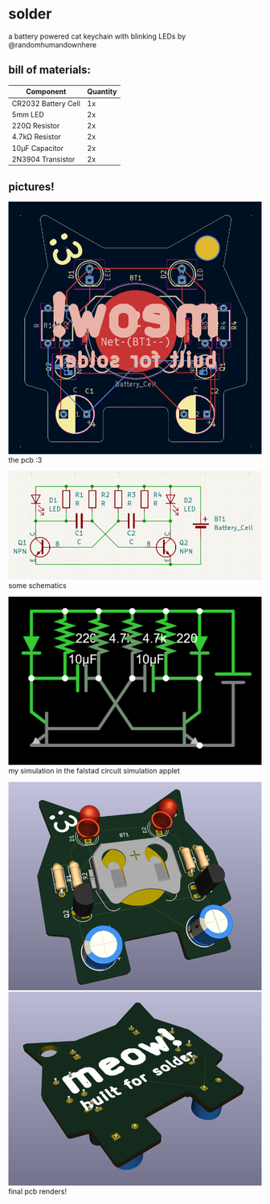 # solder
a battery powered cat keychain with blinking LEDs by @randomhumandownhere

## bill of materials:
| Component           | Quantity |
| ------------------- | -------- |
| CR2032 Battery Cell | 1x       |
| 5mm LED             | 2x       |
| 220Ω Resistor       | 2x       |
| 4.7kΩ Resistor      | 2x       |
| 10µF Capacitor      | 2x       |
| 2N3904 Transistor   | 2x       |

## pictures!
![a picture of the pcb design in KiCad](images/pcb.png)
the pcb :3

![a picture of the schematics in KiCad](images/schematics.png)
some schematics

![a picture of the circuit in the falstad applet](images/falstad.png)
my simulation in the falstad circuit simulation applet

![a picture of the front final render in KiCad's 3D viewer](images/3D-view-front.png)
![a picture of the back final render in KiCad's 3D viewer](images/3D-view-back.png)
final pcb renders!